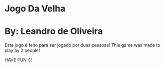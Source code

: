 # Jogo Da Velha 

# By: Leandro de Oliveira 


Este jogo é feito para ser jogado por duas pessoas!
This game was made to play by 2 people!

HAVE FUN :)!
